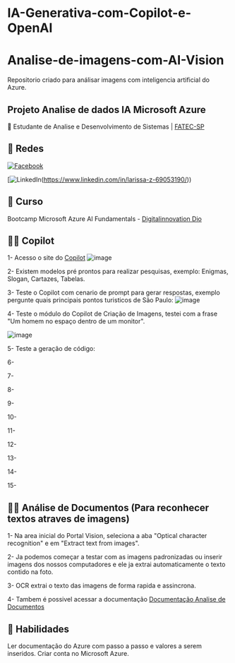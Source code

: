 # IA-Generativa-com-Copilot-e-OpenAI

# Analise-de-imagens-com-AI-Vision
Repositorio criado para análisar imagens com inteligencia artificial do Azure.

## Projeto Analise de dados IA Microsoft Azure
📒 Estudante de Analise e Desenvolvimento de Sistemas |
[FATEC-SP](https://www.fatecsp.br/)

## 🛜 Redes
[![Facebook](https://img.shields.io/badge/Facebook-1877F2?style=for-the-badge&logo=facebook&logoColor=white)](https://www.facebook.com/SEUUSERNAME/)

[![LinkedIn](https://img.shields.io/badge/LinkedIn-0077B5?style=for-the-badge&logo=linkedin&logoColor=white)(https://www.linkedin.com/in/larissa-z-69053190/))


## 📝 Curso
Bootcamp Microsoft Azure AI Fundamentals - [Digitalinnovation Dio](dio.me)

## 🙂🙂 Copilot
1- Acesso o site do [Copilot](https://copilot.microsoft.com/)
![image](https://github.com/LarissaZanardo/IA-Generativa-com-Copilot-e-OpenAI/assets/161094150/ccbf37b9-b38e-47e7-a04f-716ffd7a4371)


2- Existem modelos pré prontos para realizar pesquisas, exemplo: Enigmas, Slogan,  Cartazes, Tabelas.

3- Teste o Copilot com cenario de prompt para gerar respostas, exemplo pergunte quais principais pontos turisticos de São Paulo:
![image](https://github.com/LarissaZanardo/IA-Generativa-com-Copilot-e-OpenAI/assets/161094150/0578f3b5-ff17-430d-9021-0a34f2950201)


4- Teste o módulo do Copilot de Criação de Imagens, testei com a frase "Um homem no espaço dentro de um monitor".

![image](https://github.com/LarissaZanardo/IA-Generativa-com-Copilot-e-OpenAI/assets/161094150/803955d0-c923-41c0-8b29-8b3870d03af7)


5- Teste a geração de código:


6- 

7- 

8- 

9- 

10- 

11- 

12- 

13-

14- 

15- 

## 📃📃 Análise de Documentos (Para reconhecer textos atraves de imagens)

1- Na area inicial do Portal Vision, seleciona a aba "Optical character recognition" e em "Extract text from images".

2- Ja podemos começar a testar com as imagens padronizadas ou inserir imagens dos nossos computadores e ele ja extrai automaticamente o texto contido na foto.

3- OCR extrai o texto das imagens de forma rapida e assincrona.

4- Tambem é possivel acessar a documentação [Documentação Analise de Documentos](https://learn.microsoft.com/en-us/azure/ai-services/computer-vision/concept-ocr)



## 🔧 Habilidades
Ler documentação do Azure com passo a passo e valores a serem inseridos.
Criar conta no Microsoft Azure.
